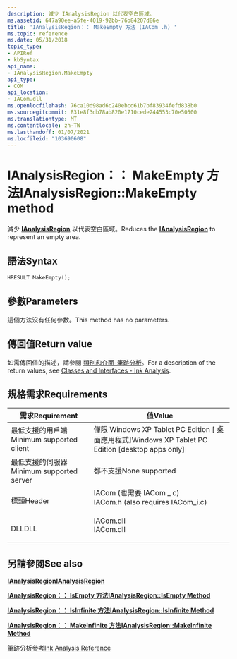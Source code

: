 ```yaml
---
description: 減少 IAnalysisRegion 以代表空白區域。
ms.assetid: 647a90ee-a5fe-4019-92bb-76b84207d86e
title: 'IAnalysisRegion：： MakeEmpty 方法 (IACom .h) '
ms.topic: reference
ms.date: 05/31/2018
topic_type:
- APIRef
- kbSyntax
api_name:
- IAnalysisRegion.MakeEmpty
api_type:
- COM
api_location:
- IACom.dll
ms.openlocfilehash: 76ca10d98ad6c240ebcd61b7bf83934fefd838b0
ms.sourcegitcommit: 831e8f3db78ab820e1710cede244553c70e50500
ms.translationtype: MT
ms.contentlocale: zh-TW
ms.lasthandoff: 01/07/2021
ms.locfileid: "103690608"
---
```

# <a name="ianalysisregionmakeempty-method"></a><span data-ttu-id="acda2-103">IAnalysisRegion：： MakeEmpty 方法</span><span class="sxs-lookup"><span data-stu-id="acda2-103">IAnalysisRegion::MakeEmpty method</span></span>

<span data-ttu-id="acda2-104">減少 [**IAnalysisRegion**](ianalysisregion.md) 以代表空白區域。</span><span class="sxs-lookup"><span data-stu-id="acda2-104">Reduces the [**IAnalysisRegion**](ianalysisregion.md) to represent an empty area.</span></span>

## <a name="syntax"></a><span data-ttu-id="acda2-105">語法</span><span class="sxs-lookup"><span data-stu-id="acda2-105">Syntax</span></span>


```C++
HRESULT MakeEmpty();
```



## <a name="parameters"></a><span data-ttu-id="acda2-106">參數</span><span class="sxs-lookup"><span data-stu-id="acda2-106">Parameters</span></span>

<span data-ttu-id="acda2-107">這個方法沒有任何參數。</span><span class="sxs-lookup"><span data-stu-id="acda2-107">This method has no parameters.</span></span>

## <a name="return-value"></a><span data-ttu-id="acda2-108">傳回值</span><span class="sxs-lookup"><span data-stu-id="acda2-108">Return value</span></span>

<span data-ttu-id="acda2-109">如需傳回值的描述，請參閱 [類別和介面-筆跡分析](classes-and-interfaces---ink-analysis.md)。</span><span class="sxs-lookup"><span data-stu-id="acda2-109">For a description of the return values, see [Classes and Interfaces - Ink Analysis](classes-and-interfaces---ink-analysis.md).</span></span>

## <a name="requirements"></a><span data-ttu-id="acda2-110">規格需求</span><span class="sxs-lookup"><span data-stu-id="acda2-110">Requirements</span></span>



| <span data-ttu-id="acda2-111">需求</span><span class="sxs-lookup"><span data-stu-id="acda2-111">Requirement</span></span> | <span data-ttu-id="acda2-112">值</span><span class="sxs-lookup"><span data-stu-id="acda2-112">Value</span></span> |
|-------------------------------------|---------------------------------------------------------------------------------------------------------------|
| <span data-ttu-id="acda2-113">最低支援的用戶端</span><span class="sxs-lookup"><span data-stu-id="acda2-113">Minimum supported client</span></span><br/> | <span data-ttu-id="acda2-114">僅限 Windows XP Tablet PC Edition \[ 桌面應用程式\]</span><span class="sxs-lookup"><span data-stu-id="acda2-114">Windows XP Tablet PC Edition \[desktop apps only\]</span></span><br/>                                                 |
| <span data-ttu-id="acda2-115">最低支援的伺服器</span><span class="sxs-lookup"><span data-stu-id="acda2-115">Minimum supported server</span></span><br/> | <span data-ttu-id="acda2-116">都不支援</span><span class="sxs-lookup"><span data-stu-id="acda2-116">None supported</span></span><br/>                                                                                     |
| <span data-ttu-id="acda2-117">標頭</span><span class="sxs-lookup"><span data-stu-id="acda2-117">Header</span></span><br/>                   | <dl> <span data-ttu-id="acda2-118"><dt>IACom (也需要 IACom \_ c) </dt></span><span class="sxs-lookup"><span data-stu-id="acda2-118"><dt>IACom.h (also requires IACom\_i.c)</dt></span></span> </dl> |
| <span data-ttu-id="acda2-119">DLL</span><span class="sxs-lookup"><span data-stu-id="acda2-119">DLL</span></span><br/>                      | <dl> <span data-ttu-id="acda2-120"><dt>IACom.dll</dt></span><span class="sxs-lookup"><span data-stu-id="acda2-120"><dt>IACom.dll</dt></span></span> </dl>                          |



## <a name="see-also"></a><span data-ttu-id="acda2-121">另請參閱</span><span class="sxs-lookup"><span data-stu-id="acda2-121">See also</span></span>

<dl> <dt>

[<span data-ttu-id="acda2-122">**IAnalysisRegion**</span><span class="sxs-lookup"><span data-stu-id="acda2-122">**IAnalysisRegion**</span></span>](ianalysisregion.md)
</dt> <dt>

[<span data-ttu-id="acda2-123">**IAnalysisRegion：： IsEmpty 方法**</span><span class="sxs-lookup"><span data-stu-id="acda2-123">**IAnalysisRegion::IsEmpty Method**</span></span>](ianalysisregion-isempty.md)
</dt> <dt>

[<span data-ttu-id="acda2-124">**IAnalysisRegion：： IsInfinite 方法**</span><span class="sxs-lookup"><span data-stu-id="acda2-124">**IAnalysisRegion::IsInfinite Method**</span></span>](ianalysisregion-isinfinite.md)
</dt> <dt>

[<span data-ttu-id="acda2-125">**IAnalysisRegion：： MakeInfinite 方法**</span><span class="sxs-lookup"><span data-stu-id="acda2-125">**IAnalysisRegion::MakeInfinite Method**</span></span>](ianalysisregion-makeinfinite.md)
</dt> <dt>

[<span data-ttu-id="acda2-126">筆跡分析參考</span><span class="sxs-lookup"><span data-stu-id="acda2-126">Ink Analysis Reference</span></span>](ink-analysis-reference.md)
</dt> </dl>

 

 




